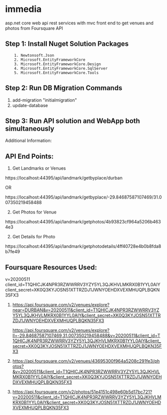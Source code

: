 # immedia
asp.net core web api rest services with mvc front end to get venues and photos from Foursquare API

Step 1: Install Nuget Solution Packages        
---------------------------------------
        1. Newtonsoft.Json
        2. Microsoft.EntityFrameworkCore
        3. Microsoft.EntityFrameworkCore.Design
        4. Microsoft.EntityFrameworkCore.SqlServer
        5. Microsoft.EntityFrameworkCore.Tools
        
Step 2: Run DB Migration Commands
---------------------------------
1. add-migration "initialmigration"
2. update-database

Step 3: Run API solution and WebApp both simultaneously
-------------------------------------------------------


Additional Information:


API End Points:
--------------

1. Get Landmarks or Venues 

https://localhost:44395/api/landmark/getbyplace/durban

OR

https://localhost:44395/api/landmark/getbyplace/-29.84687587107469/31.007350219458488

2. Get Photos for Venue 

https://localhost:44395/api/landmark/getphotos/4b93823cf964a5206b4634e3

2. Get Details for Photo 

https://localhost:44395/api/landmark/getphotodetails/4ff40728e4b0b8fda8b7fe49


Foursquare Resources Used:
-------------------------
v=20200511
client_id=T1QHICJK4NPR3RZWWRRV3YZY5YL3QJKHVLMKRX0B1YYL0AIY
client_secret=XK0Q3KYJOSN51XTTRZDJ1JWNYOEHDXVEXMHUQPLBQKN35FX3

1. https://api.foursquare.com/v2/venues/explore?near=DURBAN&v=20200511&client_id=T1QHICJK4NPR3RZWWRRV3YZY5YL3QJKHVLMKRX0B1YYL0AIY&client_secret=XK0Q3KYJOSN51XTTRZDJ1JWNYOEHDXVEXMHUQPLBQKN35FX3

   https://api.foursquare.com/v2/venues/explore?ll=-29.84687587107469,31.007350219458488&v=20200511&client_id=T1QHICJK4NPR3RZWWRRV3YZY5YL3QJKHVLMKRX0B1YYL0AIY&client_secret=XK0Q3KYJOSN51XTTRZDJ1JWNYOEHDXVEXMHUQPLBQKN35FX3

2. https://api.foursquare.com/v2/venues/43695300f964a5208c291fe3/photos?&v=20200511&client_id=T1QHICJK4NPR3RZWWRRV3YZY5YL3QJKHVLMKRX0B1YYL0AIY&client_secret=XK0Q3KYJOSN51XTTRZDJ1JWNYOEHDXVEXMHUQPLBQKN35FX3

3. https://api.foursquare.com/v2/photos/51e4151c498e60b5d17bc721?v=20200511&client_id=T1QHICJK4NPR3RZWWRRV3YZY5YL3QJKHVLMKRX0B1YYL0AIY&client_secret=XK0Q3KYJOSN51XTTRZDJ1JWNYOEHDXVEXMHUQPLBQKN35FX3

